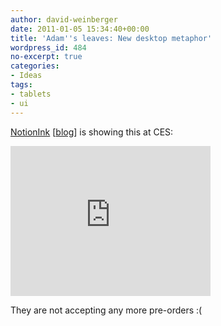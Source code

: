 ```yaml
---
author: david-weinberger
date: 2011-01-05 15:34:40+00:00
title: 'Adam''s leaves: New desktop metaphor'
wordpress_id: 484
no-excerpt: true
categories:
- Ideas
tags:
- tablets
- ui
---
```


[NotionInk](http://www.notionink.com) [[blog](http://notionink.wordpress.com/)] is showing this at CES:

<div class="embed-container"><iframe title="NotionInk" width="320" height="240" src="https://www.youtube.com/embed/TviqD-V_fPo" frameborder="0" allowfullscreen></iframe></div>

They are not accepting any more pre-orders :(
